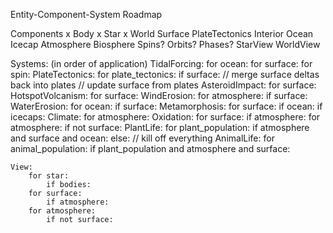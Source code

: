 Entity-Component-System Roadmap

Components
x	Body
x	Star
x	World
	Surface
	PlateTectonics
	Interior
	Ocean
	Icecap
	Atmosphere
	Biosphere
	Spins?
	Orbits?
	Phases?
	StarView
	WorldView

Systems: (in order of application)
	TidalForcing:
		for ocean:
		for surface:
		for spin:
	PlateTectonics: 
		for plate_tectonics:
			if surface: 
				// merge surface deltas back into plates
				// update surface from plates
	AsteroidImpact: 
		for surface: 
	HotspotVolcanism:
		for surface:
	WindErosion:
		for atmosphere:
			if surface:
	WaterErosion:
		for ocean:
			if surface:
	Metamorphosis:
		for surface:
			if ocean: 
			if icecaps:
	Climate:
		for atmosphere:
	Oxidation:
		for surface: 
			if atmosphere:
		for atmosphere:
			if not surface:
	PlantLife:
		for plant_population: 
			if atmosphere and surface and ocean: 
			else: // kill off everything
	AnimalLife:
		for animal_population:
			if plant_population and atmosphere and surface:
		
	View:
		for star: 
			if bodies:
		for surface: 
			if atmosphere:
		for atmosphere:
			if not surface:

